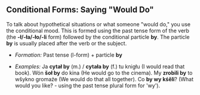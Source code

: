 ## Conditional Forms: Saying "Would Do"

To talk about hypothetical situations or what someone "would do," you use the conditional mood. This is formed using the past tense form of the verb (the **-ł/-ła/-ło/-li** form) followed by the conditional particle **by**. The particle **by** is usually placed after the verb or the subject.

* *Formation:* Past tense (l-form) + particle **by**

* *Examples:* Ja **cytał by** (m.) / **cytała by** (f.) tu knigłu (I would read that book). Wón **šoł by** do kina (He would go to the cinema). My **zrobili by** to wšykno gromaźe (We would do that all together). Co **by wy kśěli**? (What would you like? - using the past tense plural form for 'wy').